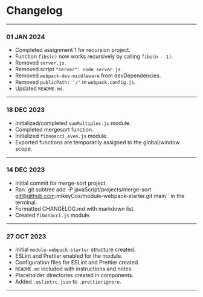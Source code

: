 # Changelog
---
### 01 JAN 2024
- Completed assignment 1 for recursion project.
- Function `fibs(n)` now works recursively by calling `fibs(n - 1)`.
- Removed `server.js`.
- Removed script `"server": node server.js`.
- Removed `webpack-dev-middleware` from devDependencies.
- Removed `publicPath: '/'` in `webpack.config.js`.
- Updated `README.md`.
---
### 18 DEC 2023
- Initialized/completed `sumMultiples.js` module.
- Completed mergesort function.
- Initialized `fibnoacci_even.js` module.
- Exported functions are temporarily assigned to the global/window scope.
---
### 14 DEC 2023
- Initial commit for merge-sort project.
- Ran `git subtree add -P javaScript/projects/merge-sort git@github.com:mikeyCos/module-webpack-starter.git main`` in the terminal.
- Formatted CHANGELOG.md with markdown list.
- Created `fibonacci.js` module.
---
### 27 OCT 2023
- Initial `module-webpack-starter` structure created.
- ESLint and Prettier enabled for the module.
- Configuration files for ESLint and Prettier created.
- `README.md` included with instructions and notes.
- Placeholder directories created in components.
- Added `.eslintrc.json` to `.prettierignore`.  
---